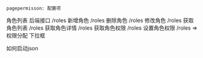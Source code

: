 # 
## 
```
pagepermisson: 配置项
```
角色列表
后端接口
/roles
新增角色
/roles
删除角色
/roles
修改角色
/roles
获取角色列表
/roles
获取角色详情
/roles
获取角色权限
/roles
设置角色权限
/roles
=> 权限分配 下拉框

如何启动json


